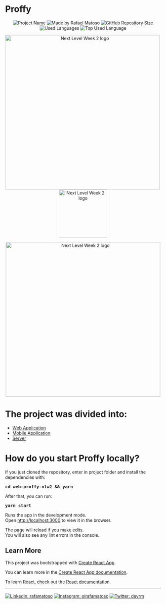 # Proffy

<p align="center">
<img alt="Project Name" src="https://img.shields.io/badge/Project%20Name-Proffy-7259c1">
<img alt="Made by Rafael Matoso" src="https://img.shields.io/badge/Made%20by-Rafa%20Matoso-7259c1">
<img alt="GitHub Repository Size" src="https://img.shields.io/github/repo-size/rafamatoso/web-proffy-nlw2?color=7259c1">
<img alt="Used Languages" src="https://img.shields.io/github/languages/count/rafamatoso/web-proffy-nlw2?color=7259c1">
<img alt="Top Used Language" src="https://img.shields.io/github/languages/top/rafamatoso/web-proffy-nlw2?color=7259c1">
</p>

<p align="center">
<p align="center">
    <a href="https://nextlevelweek.com/inscricao/2" target="blank"><img src="https://res.cloudinary.com/rafamatoso/image/upload/v1597101209/Projects/nlw2/web/1landing_llbsxc.jpg" width="500" alt="Next Level Week 2 logo" style='padding-right: 10px'/></a>
     <a href="https://nextlevelweek.com/inscricao/2" target="blank"><img src="https://res.cloudinary.com/rafamatoso/image/upload/v1597101209/Projects/nlw2/web/2landing-mob_y0krwn.jpg" width="156" alt="Next Level Week 2 logo" /></a>
</p>

<p align="center">
    <a href="https://nextlevelweek.com/inscricao/2" target="blank"><img src="https://res.cloudinary.com/rafamatoso/image/upload/v1597101209/Projects/nlw2/web/3classes_sku2lc.jpg" width="500" alt="Next Level Week 2 logo" /></a>
</p>

# The project was divided into:

- [Web Application](https://github.com/rafamatoso/proffy-nlw2/tree/master/web)
- [Mobile Application](https://github.com/rafamatoso/proffy-nlw2/tree/master/mobile)
- [Server](https://github.com/rafamatoso/proffy-nlw2/tree/master/server)

# How do you start Proffy locally?

If you just cloned the repository, enter in project folder and install the dependencies with:

<pre><b>cd web-proffy-nlw2 && yarn </b></pre>

After that, you can run:

<pre><b>yarn start</b></pre>

Runs the app in the development mode.<br />
Open [http://localhost:3000](http://localhost:3000) to view it in the browser.

The page will reload if you make edits.<br />
You will also see any lint errors in the console.

## Learn More

This project was bootstrapped with [Create React App](https://github.com/facebook/create-react-app).

You can learn more in the [Create React App documentation](https://facebook.github.io/create-react-app/docs/getting-started).

To learn React, check out the [React documentation](https://reactjs.org/).

---

[![Linkedin: rafamatoso](https://img.shields.io/badge/-rafamatoso-black?style=flat&logo=Linkedin&logoColor=white&link=https://www.linkedin.com/in/rafamatoso/)](https://www.linkedin.com/in/rafamatoso/)
[![Instagram: oirafamatoso](https://img.shields.io/badge/-oirafamatoso-black?style=flat&logo=Instagram&link=https://www.instagram.com/oirafamatoso/)](https://www.instagram.com/oirafamatoso/)
[![Twitter: devrm](https://img.shields.io/badge/-devrm-black?style=flat&logo=twitter&link=https://twitter.com/devrm95572079)](https://twitter.com/devrm95572079)
